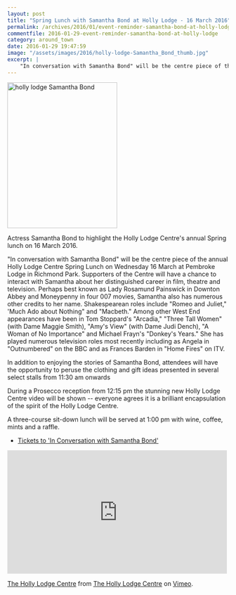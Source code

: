 ```yaml
---
layout: post
title: "Spring Lunch with Samantha Bond at Holly Lodge - 16 March 2016"
permalink: /archives/2016/01/event-reminder-samantha-bond-at-holly-lodge.html
commentfile: 2016-01-29-event-reminder-samantha-bond-at-holly-lodge
category: around_town
date: 2016-01-29 19:47:59
image: "/assets/images/2016/holly-lodge-Samantha_Bond_thumb.jpg"
excerpt: |
    "In conversation with Samantha Bond" will be the centre piece of the annual Holly Lodge Centre Spring Lunch on Wednesday 16 March at Pembroke Lodge in Richmond Park.  Supporters of the Centre will have a chance to interact with Samantha about her distinguished career in film, theatre and television.
---
```


<a href="/assets/images/2016/holly-lodge-Samantha_Bond.jpg" title="See larger version of - holly lodge Samantha Bond"><img src="/assets/images/2016/holly-lodge-Samantha_Bond_thumb.jpg" width="250" height="332" alt="holly lodge Samantha Bond" class="photo right" /></a>

Actress Samantha Bond to highlight the Holly Lodge Centre's annual Spring lunch on 16 March 2016.

"In conversation with Samantha Bond" will be the centre piece of the annual Holly Lodge Centre Spring Lunch on Wednesday 16 March at Pembroke Lodge in Richmond Park. Supporters of the Centre will have a chance to interact with Samantha about her distinguished career in film, theatre and television. Perhaps best known as Lady Rosamund Painswick in Downton Abbey and Moneypenny in four 007 movies, Samantha also has numerous other credits to her name. Shakespearean roles include "Romeo and Juliet," 'Much Ado about Nothing" and "Macbeth." Among other West End appearances have been in Tom Stoppard's "Arcadia," "Three Tall Women" (with Dame Maggie Smith), "Amy's View" (with Dame Judi Dench), "A Woman of No Importance" and Michael Frayn's "Donkey's Years." She has played numerous television roles most recently including as Angela in "Outnumbered" on the BBC and as Frances Barden in "Home Fires" on ITV.

In addition to enjoying the stories of Samantha Bond, attendees will have the opportunity to peruse the clothing and gift ideas presented in several select stalls from 11:30 am onwards

During a Prosecco reception from 12:15 pm the stunning new Holly Lodge Centre video will be shown -- everyone agrees it is a brilliant encapsulation of the spirit of the Holly Lodge Centre.

A three-course sit-down lunch will be served at 1:00 pm with wine, coffee, mints and a raffle.

-   [Tickets to 'In Conversation with Samantha Bond'](https://www.eventbrite.co.uk/e/in-conversation-with-samantha-bond-tickets-20649526289)

<iframe src="https://player.vimeo.com/video/145527790" width="500" height="281" frameborder="0" webkitallowfullscreen mozallowfullscreen allowfullscreen>
</iframe>
<p>
<a href="https://vimeo.com/145527790">The Holly Lodge Centre</a> from <a href="https://vimeo.com/user45578380">The Holly Lodge Centre</a> on <a href="https://vimeo.com">Vimeo</a>.

</p>
